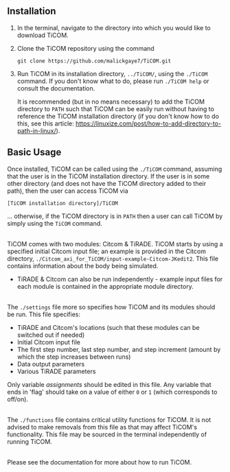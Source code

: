 ## Installation
1. In the terminal, navigate to the directory into which you would like to download TiCOM.
2. Clone the TiCOM repository using the command
    ```
    git clone https://github.com/malickgaye7/TiCOM.git
    ```
3. Run TiCOM in its installation directory, ```../TiCOM/```, using the ```./TiCOM``` command. If you don't know what to do, please run ```./TiCOM help``` or consult the documentation.

    It is recommended (but in no means necessary) to add the TiCOM directory to ```PATH``` such that TiCOM can be easily run without having to reference the TiCOM installation directory (if you don't know how to do this, see this article: https://linuxize.com/post/how-to-add-directory-to-path-in-linux/).
    
## Basic Usage
Once installed, TiCOM can be called using the ```./TiCOM``` command, assuming that the user is in the TiCOM installation directory. If the user is in some other directory (and does not have the TiCOM directory added to their path), then the user can access TiCOM via

    
    [TiCOM installation directory]/TiCOM
    
... otherwise, if the TiCOM directory is in ```PATH``` then a user can call TiCOM by simply using the ```TiCOM``` command.


\
TiCOM comes with two modules: Citcom & TiRADE. TiCOM starts by using a specified initial Citcom input file; an example is provided in the Citcom directory, ```./Citcom_axi_for_TiCOM/input-example-Citcom-JKedit2```. This file contains information about the body being simulated.
   
   * TiRADE & Citcom can also be run independently - example input files for each module is contained in the appropriate module directory.

\
The ```./settings``` file more so specifies how TiCOM and its modules should be run. This file specifies:
   * TiRADE and Citcom's locations (such that these modules can be switched out if needed)
   * Initial Citcom input file
   * The first step number, last step number, and step increment (amount by which the step increases between runs)
   * Data output parameters
   * Various TiRADE parameters

Only variable *assignments* should be edited in this file. Any variable that ends in 'flag' should take on a value of either ```0``` or ```1``` (which corresponds to off/on).

\
The ```./functions``` file contains critical utility functions for TiCOM. It is not advised to make removals from this file as that may affect TiCOM's functionality. This file may be sourced in the terminal independently of running TiCOM.


\
Please see the documentation for more about how to run TiCOM.
